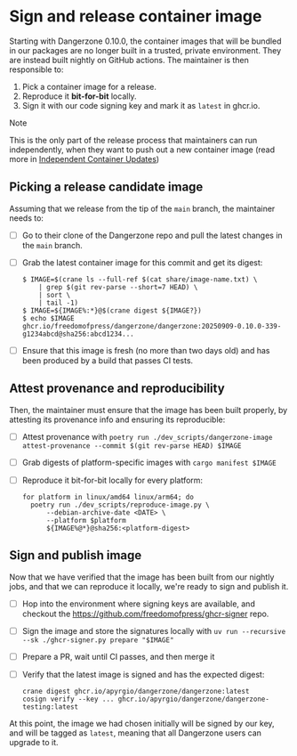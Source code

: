 # Sign and release container image

Starting with Dangerzone 0.10.0, the container images that will be bundled in
our packages are no longer built in a trusted, private environment. They are
instead built nightly on GitHub actions. The maintainer is then responsible to:

1. Pick a container image for a release.
2. Reproduce it **bit-for-bit** locally.
3. Sign it with our code signing key and mark it as `latest` in ghcr.io.

> [!NOTE]
> This is the only part of the release process that maintainers can run
> independently, when they want to push out a new container image (read more in
> [Independent Container Updates](../independent-container-updates.md))

## Picking a release candidate image

Assuming that we release from the tip of the `main` branch, the maintainer
needs to:

- [ ] Go to their clone of the Dangerzone repo and pull the latest changes in the `main` branch.
- [ ] Grab the latest container image for this commit and get its digest:

  ```
  $ IMAGE=$(crane ls --full-ref $(cat share/image-name.txt) \
      | grep $(git rev-parse --short=7 HEAD) \
      | sort \
      | tail -1)
  $ IMAGE=${IMAGE%:*}@$(crane digest ${IMAGE?})
  $ echo $IMAGE
  ghcr.io/freedomofpress/dangerzone/dangerzone:20250909-0.10.0-339-g1234abcd@sha256:abcd1234...
  ```

- [ ] Ensure that this image is fresh (no more than two days old) and has been produced by a build that passes CI tests.

## Attest provenance and reproducibility

Then, the maintainer must ensure that the image has been built properly, by
attesting its provenance info and ensuring its reproducible:

- [ ] Attest provenance with `poetry run ./dev_scripts/dangerzone-image attest-provenance --commit $(git rev-parse HEAD) $IMAGE`
- [ ] Grab digests of platform-specific images with `cargo manifest $IMAGE`
- [ ] Reproduce it bit-for-bit locally for every platform:

  ```
  for platform in linux/amd64 linux/arm64; do
    poetry run ./dev_scripts/reproduce-image.py \
        --debian-archive-date <DATE> \
        --platform $platform
        ${IMAGE%@*}@sha256:<platform-digest>
  ```

## Sign and publish image

Now that we have verified that the image has been built from our nightly jobs,
and that we can reproduce it locally, we're ready to sign and publish it.

- [ ] Hop into the environment where signing keys are available, and checkout
  the https://github.com/freedomofpress/ghcr-signer repo.
- [ ] Sign the image and store the signatures locally with `uv run --recursive --sk ./ghcr-signer.py prepare "$IMAGE"`
- [ ] Prepare a PR, wait until CI passes, and then merge it
- [ ] Verify that the latest image is signed and has the expected digest:

  ```
  crane digest ghcr.io/apyrgio/dangerzone/dangerzone:latest
  cosign verify --key ... ghcr.io/apyrgio/dangerzone/dangerzone-testing:latest
  ```

At this point, the image we had chosen initially will be signed by our key, and
will be tagged as `latest`, meaning that all Dangerzone users can upgrade to it.
